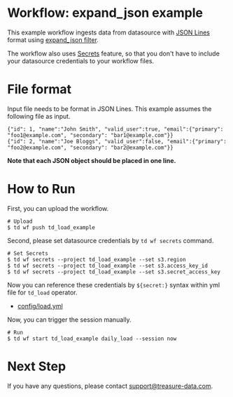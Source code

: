 # Workflow: expand_json example

This example workflow ingests data from datasource with [JSON Lines](http://jsonlines.org/) format using [expand_json filter](https://github.com/civitaspo/embulk-filter-expand_json).

The workflow also uses [Secrets](https://docs.treasuredata.com/display/public/PD/Workflows+and+Machine+Learning-secrets) feature, so that you don't have to include your datasource credentials to your workflow files.

# File format

Input file needs to be format in JSON Lines. This example assumes the following file as input.

```
{"id": 1, "name":"John Smith", "valid_user":true, "email":{"primary": "foo1@example.com", "secondary": "bar1@example.com"}}
{"id": 2, "name":"Joe Bloggs", "valid_user":false, "email":{"primary": "foo2@example.com", "secondary": "bar2@example.com"}}
```

**Note that each JSON object should be placed in one line.**

# How to Run

First, you can upload the workflow.

    # Upload
    $ td wf push td_load_example

Second, please set datasource credentials by `td wf secrets` command.

    # Set Secrets
    $ td wf secrets --project td_load_example --set s3.region
    $ td wf secrets --project td_load_example --set s3.access_key_id
    $ td wf secrets --project td_load_example --set s3.secret_access_key

Now you can reference these credentials by `${secret:}` syntax within yml file for `td_load` operator.

- [config/load.yml](config/load.yml)

Now, you can trigger the session manually.

    # Run
    $ td wf start td_load_example daily_load --session now

# Next Step

If you have any questions, please contact support@treasure-data.com.
